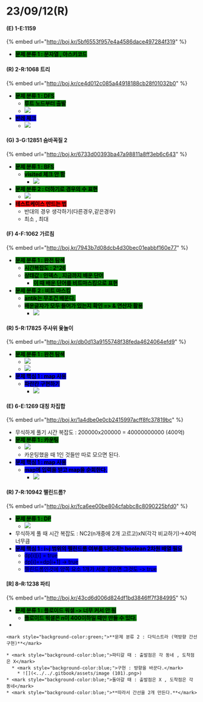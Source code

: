 # 23/09/12(R)

#### (E) 1-E:1159&#x20;

{% embed url="http://boj.kr/5bf6553f957e4a4586dace497284f319" %}

* <mark style="background-color:green;">**문제 분류 1 : 문자열 , 아스키코드**</mark>

#### (R) 2-R:1068 트리

{% embed url="http://boj.kr/ce4d012c085a44918188cb28f01032b0" %}

* <mark style="background-color:green;">**문제 분류 1 : DFS**</mark>
  * <mark style="background-color:green;">**루트 노드부터 출발**</mark>
  * ![](<../../.gitbook/assets/image (2).png>)
* <mark style="background-color:blue;">**반례 체크**</mark>
  * ![](<../../.gitbook/assets/image (3).png>)

#### (G) 3-G:12851 숨바꼭질 2

{% embed url="http://boj.kr/6733d00393ba47a98811a8ff3eb6c643" %}

* <mark style="background-color:green;">**문제 분류 1 : BFS**</mark>
  * <mark style="background-color:green;">**visited 체크 안 함**</mark>
    * ![](<../../.gitbook/assets/image (1).png>)
* <mark style="background-color:green;">**문제 분류 2 : 더하기로 경우의 수 표현**</mark>&#x20;
  * ![](../../.gitbook/assets/image.png)
* <mark style="background-color:red;">**테스트케이스 만드는 법**</mark>
  * 반대의 경우 생각하기(다른경우,같은경우)
  * 최소 , 최대

#### (F) 4-F:1062 가르침

{% embed url="http://boj.kr/7943b7d08dcb4d30bec01eabbf160e77" %}

* <mark style="background-color:green;">**문제 분류 1 : 완전 탐색**</mark>
  * <mark style="background-color:green;">**시간복잡도 : 2^26**</mark>
  * <mark style="background-color:green;">**상태값 : 인덱스 , 지금까지 배운 단어**</mark>
    * <mark style="background-color:green;">**이 때 배운 단어를 비트마스킹으로 표현**</mark>
* <mark style="background-color:green;">**문제 분류 2 : 비트 마스킹**</mark>
  * <mark style="background-color:green;">**antik는 무조건 배운다.**</mark>
  * <mark style="background-color:green;">**배운글자가 모두 들어가 있는지 확인 => & 연산자 활용**</mark>
    * ![](<../../.gitbook/assets/image (4).png>)

#### (R) 5-R:17825 주사위 윷놀이

{% embed url="http://boj.kr/db0d13a9155748f38feda4624064efd9" %}

* <mark style="background-color:green;">**문제 분류 1 : 완전 탐색**</mark>
  * ![](<../../.gitbook/assets/image (2) (1) (1).png>)
  * ![](<../../.gitbook/assets/image (2) (1).png>)
* <mark style="background-color:blue;">**문제 핵심 1 : map 사용**</mark>
  * <mark style="background-color:blue;">**파란칸 구현하기**</mark>
    * ![](<../../.gitbook/assets/image (1) (1) (1).png>)

#### (E) 6-E:1269 대칭 차집합

{% embed url="http://boj.kr/1a4dbe0e0cb2415997acff8fc37819bc" %}

* 무식하게 풀기 시간 복잡도 : 200000x200000 = 40000000000 (400억)
* <mark style="background-color:green;">**문제 분류 1 : 카운팅**</mark>
  * ![](<../../.gitbook/assets/image (102).png>)
  * 카운팅했을 때 1인 것들만 따로 모으면 된다.
* <mark style="background-color:blue;">**문제 핵심 1 : map 사용**</mark>
  * <mark style="background-color:blue;">**map에 입력을 받고 map을 순회한다.**</mark>
    * ![](<../../.gitbook/assets/image (103).png>)

#### (R) 7-R:10942 팰린드롬?

{% embed url="http://boj.kr/fca6ee00be804cfabbc8c8090225bfd0" %}

* <mark style="background-color:green;">**문제 분류 1 : DP**</mark>
  * ![](<../../.gitbook/assets/image (100).png>)
* 무식하게 풀 때 시간 복잡도 : NC2(n개중에 2개 고르고)xN(각각 비교하기)->40억 너무큼
* <mark style="background-color:blue;">**문제 핵심 1 : i\~j 범위의 펠린드롬 여부를 나타내는 boolean 2차원 배열 필요**</mark>
  * <mark style="background-color:blue;">dp\[i]\[i] = true</mark>
  * <mark style="background-color:blue;">dp\[i]==dp\[i+1] -> true</mark>
  * <mark style="background-color:blue;">펠린드롬인것에 양쪽 요소 1개가 서로 같으면 그것도 -> true</mark>&#x20;

#### \[R] 8–R:1238 파티

{% embed url="http://boj.kr/43cd6d006d824df1bd3846ff7f384995" %}

* <mark style="background-color:green;">**문제 분류 1 : 플로이드 워셜 -> 너무 커서 안 됨**</mark>
  * <mark style="background-color:green;">**플로이드 워셜은 n이 400이하일 때만 만들 수 있다.**</mark>
*

    <mark style="background-color:green;">**문제 분류 2 : 다익스트라 (역방향 간선 구현)**</mark>

    * <mark style="background-color:blue;">파티갈 때 : 출발점은 각 동네 , 도착점은 X</mark>
      * <mark style="background-color:blue;">구현 : 방향을 바꾼다.</mark>
        * ![](<../../.gitbook/assets/image (101).png>)
    * <mark style="background-color:blue;">돌아갈 때 : 출발점은 X , 도착점은 각 동네</mark>
    * <mark style="background-color:blue;">**따라서 간선을 2개 만든다.**</mark>
